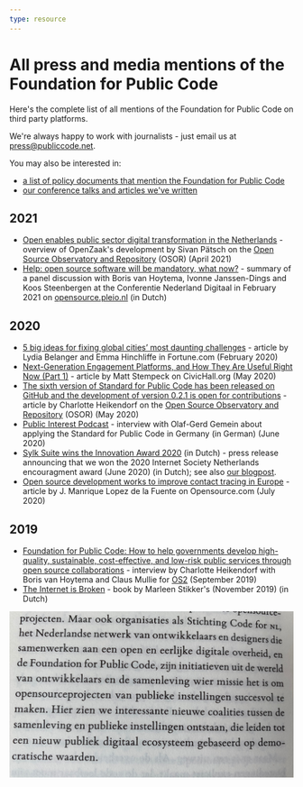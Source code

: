 ```yaml
---
type: resource
---
```



# All press and media mentions of the Foundation for Public Code

Here's the complete list of all mentions of the Foundation for Public Code on third party platforms.

We're always happy to work with journalists  - just email us at <press@publiccode.net>.

You may also be interested in:

* [a list of policy documents that mention the Foundation for Public Code](https://about.publiccode.net/activities/value-and-impact/policy-documents.html)
* [our conference talks and articles we've written](https://projects.publiccode.net/talks-and-articles.html)

## 2021

* [Open enables public sector digital transformation in the Netherlands](https://joinup.ec.europa.eu/collection/open-source-observatory-osor/news/we-liberated-our-own-data-silos-market) - overview of OpenZaak's development by Sivan Pätsch on the [Open Source Observatory and Repository](https://joinup.ec.europa.eu/collection/open-source-observatory-osor) (OSOR) (April 2021)
* [Help: open source software will be mandatory, what now?](https://opensource.pleio.nl/news/view/7155b323-98f4-4ca0-9777-7a53ffbf2d16/help-open-source-software-wordt-verplicht-wat-nu) - summary of a panel discussion with Boris van Hoytema, Ivonne Janssen-Dings and Koos Steenbergen at the Conferentie Nederland Digitaal in February 2021 on [opensource.pleio.nl](https://opensource.pleio.nl) (in Dutch)

## 2020

* [5 big ideas for fixing global cities’ most daunting challenges](https://fortune.com/2020/02/17/cities-challenges-solutions-housing-buses-climate-loneliness/) - article by Lydia Belanger and Emma Hinchliffe in Fortune.com (February 2020)
* [Next-Generation Engagement Platforms, and How They Are Useful Right Now (Part 1)](https://civichall.org/civicist/next-generation-engagement-platforms-and-how-are-they-useful-right-now-part-1/) - article by Matt Stempeck on CivicHall.org (May 2020)
* [The sixth version of Standard for Public Code has been released on GitHub and the development of version 0.2.1 is open for contributions](https://joinup.ec.europa.eu/collection/open-source-observatory-osor/news/new-release-standard-public-code) - article by Charlotte Heikendorf on the [Open Source Observatory and Repository](https://joinup.ec.europa.eu/collection/open-source-observatory-osor) (OSOR) (May 2020)
* [Public Interest Podcast](https://public-interest-podcast.podigee.io/2-episode-2) - interview with Olaf-Gerd Gemein about applying the Standard for Public Code in Germany (in German) (June 2020)
* [Sylk Suite wins the Innovation Award 2020](https://awards.isoc.nl/innovatie/2020/) (in Dutch) - press release announcing that we won the 2020 Internet Society Netherlands encouragment award (June 2020) (in Dutch); see also [our blogpost](https://blog.publiccode.net/news/2020/06/17/isoc-encouragement-award-consider-us-encouraged.html).
* [Open source development works to improve contact tracing in Europe](https://opensource.com/article/20/7/open-source-contact-tracing) - article by J. Manrique Lopez de la Fuente on Opensource.com (July 2020)

## 2019

* [Foundation for Public Code: How to help governments develop high-quality, sustainable, cost-effective, and low-risk public services through open source collaborations](https://os2.eu/blog/foundation-public-code-how-help-governments-develop-high-quality-sustainable-cost-effective-and) - interview by Charlotte Heikendorf with Boris van Hoytema and Claus Mullie for [OS2](https://os2.eu/node/332) (September 2019)
* [The Internet is Broken](https://www.singeluitgeverijen.nl/de-geus/boek/het-internet-is-stuk/) - book by Marleen Stikker's (November 2019) (in Dutch)

![Het Internet is Stuk](Het-internet-is-stuk.jpeg)
